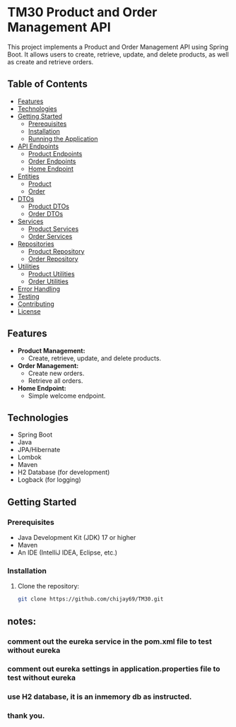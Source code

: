 # TM30 Product and Order Management API

This project implements a Product and Order Management API using Spring Boot. It allows users to create, retrieve, update, and delete products, as well as create and retrieve orders.

## Table of Contents

- [Features](#features)
- [Technologies](#technologies)
- [Getting Started](#getting-started)
    - [Prerequisites](#prerequisites)
    - [Installation](#installation)
    - [Running the Application](#running-the-application)
- [API Endpoints](#api-endpoints)
    - [Product Endpoints](#product-endpoints)
    - [Order Endpoints](#order-endpoints)
    - [Home Endpoint](#home-endpoint)
- [Entities](#entities)
    - [Product](#product)
    - [Order](#order)
- [DTOs](#dtos)
    - [Product DTOs](#product-dtos)
    - [Order DTOs](#order-dtos)
- [Services](#services)
    - [Product Services](#product-services)
    - [Order Services](#order-services)
- [Repositories](#repositories)
    - [Product Repository](#product-repository)
    - [Order Repository](#order-repository)
- [Utilities](#utilities)
    - [Product Utilities](#product-utilities)
    - [Order Utilities](#order-utilities)
- [Error Handling](#error-handling)
- [Testing](#testing)
- [Contributing](#contributing)
- [License](#license)

## Features

- **Product Management:**
    - Create, retrieve, update, and delete products.
- **Order Management:**
    - Create new orders.
    - Retrieve all orders.
- **Home Endpoint:**
    - Simple welcome endpoint.

## Technologies

- Spring Boot
- Java
- JPA/Hibernate
- Lombok
- Maven
- H2 Database (for development)
- Logback (for logging)

## Getting Started

### Prerequisites

- Java Development Kit (JDK) 17 or higher
- Maven
- An IDE (IntelliJ IDEA, Eclipse, etc.)

### Installation

1. Clone the repository:

   ```bash
   git clone https://github.com/chijay69/TM30.git
   
## notes:
### comment out the eureka service in the pom.xml file to test without eureka
### comment out eureka settings in application.properties file to test without eureka
### use H2 database, it is an inmemory db as instructed.
### thank you.
